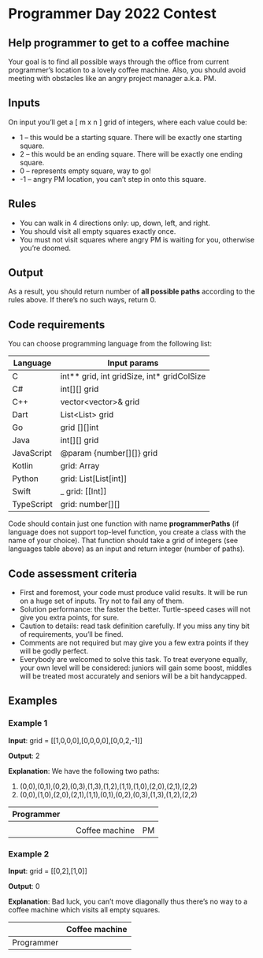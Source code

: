 # Programmer Day 2022 Contest

## Help programmer to get to a coffee machine

Your goal is to find all possible ways through the office from current programmer’s location to a lovely coffee machine. Also, you should avoid meeting with obstacles like an angry project manager a.k.a. PM.

## Inputs

On input you’ll get a [ m x n ] grid of integers, where each value could be:
* 1 – this would be a starting square. There will be exactly one starting square.
* 2 – this would be an ending square. There will be exactly one ending square.
* 0 – represents empty square, way to go!
* -1 – angry PM location, you can’t step in onto this square.

## Rules

* You can walk in 4 directions only: up, down, left, and right.
* You should visit all empty squares exactly once.
* You must not visit squares where angry PM is waiting for you, otherwise you’re doomed.

## Output

As a result, you should return number of **all possible paths** according to the rules above. If there’s no such ways, return 0.

## Code requirements

You can choose programming language from the following list:

| Language   | Input params                               |
| ---------- | ------------------------------------------ |
| C	         | int** grid, int gridSize, int* gridColSize |
| C#         | int[][] grid                               |
| C++        | vector<vector<int>>& grid                  |
| Dart       | List<List<int>> grid                       |
| Go         | grid [][]int                               |
| Java       | int[][] grid                               |
| JavaScript | @param {number[][]} grid                   |
| Kotlin     | grid: Array<IntArray>                      |
| Python     | grid: List[List[int]]                      |
| Swift      | _ grid: [[Int]]                            |
| TypeScript | grid: number[][]                           |

Code should contain just one function with name **programmerPaths** (if language does not support top-level function, you create a class with the name of your choice).
That function should take a grid of integers (see languages table above) as an input and return integer (number of paths).

## Code assessment criteria

* First and foremost, your code must produce valid results. It will be run on a huge set of inputs. Try not to fail any of them.
* Solution performance: the faster the better. Turtle-speed cases will not give you extra points, for sure.
* Caution to details: read task definition carefully. If you miss any tiny bit of requirements, you’ll be fined.
* Comments are not required but may give you a few extra points if they will be godly perfect.
* Everybody are welcomed to solve this task. To treat everyone equally, your own level will be considered: juniors will gain some boost, middles will be treated most accurately and seniors will be a bit handycapped.

## Examples

### Example 1

**Input**: grid = [[1,0,0,0],[0,0,0,0],[0,0,2,-1]]

**Output**: 2

**Explanation**: We have the following two paths: 

1. (0,0),(0,1),(0,2),(0,3),(1,3),(1,2),(1,1),(1,0),(2,0),(2,1),(2,2)
2. (0,0),(1,0),(2,0),(2,1),(1,1),(0,1),(0,2),(0,3),(1,3),(1,2),(2,2)

| Programmer |            |                |    |
| ---------- | ---------- | -------------- | -- |
|            |            |                |    |
|            |            | Coffee machine | PM |

### Example 2

**Input**: grid = [[0,2],[1,0]]

**Output**: 0

**Explanation**: Bad luck, you can’t move diagonally thus there’s no way to a coffee machine which visits all empty squares.

|            | Coffee machine |
| ---------- | -------------- |
| Programmer |                |
